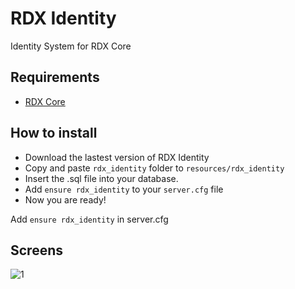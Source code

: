 # RDX Identity
Identity System for RDX Core

## Requirements
- [RDX Core]()

## How to install
* Download the lastest version of RDX Identity
* Copy and paste ```rdx_identity``` folder to ```resources/rdx_identity```
* Insert the .sql file into your database.
* Add ```ensure rdx_identity``` to your ```server.cfg``` file
* Now you are ready!


 Add ```ensure rdx_identity``` in server.cfg

## Screens
![1](https://cdn.discordapp.com/attachments/686807996420063232/845642380509446194/unknown_1.png)
